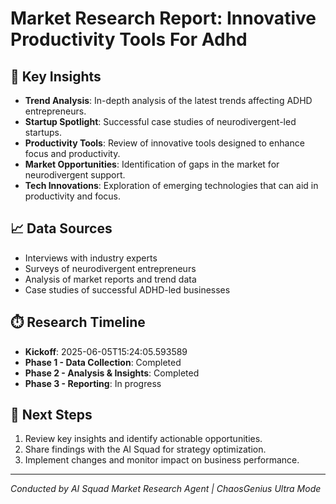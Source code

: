 # Market Research Report: Innovative Productivity Tools For Adhd

## 🚀 Key Insights

- **Trend Analysis**: In-depth analysis of the latest trends affecting
  ADHD entrepreneurs.
- **Startup Spotlight**: Successful case studies of neurodivergent-led
  startups.
- **Productivity Tools**: Review of innovative tools designed to enhance
  focus and productivity.
- **Market Opportunities**: Identification of gaps in the market for
  neurodivergent support.
- **Tech Innovations**: Exploration of emerging technologies that can aid
  in productivity and focus.

## 📈 Data Sources

- Interviews with industry experts
- Surveys of neurodivergent entrepreneurs
- Analysis of market reports and trend data
- Case studies of successful ADHD-led businesses

## ⏱️ Research Timeline

- **Kickoff**: 2025-06-05T15:24:05.593589
- **Phase 1 - Data Collection**: Completed
- **Phase 2 - Analysis & Insights**: Completed
- **Phase 3 - Reporting**: In progress

## 🚀 Next Steps

1. Review key insights and identify actionable opportunities.
2. Share findings with the AI Squad for strategy optimization.
3. Implement changes and monitor impact on business performance.

---

*Conducted by AI Squad Market Research Agent | ChaosGenius Ultra Mode*
